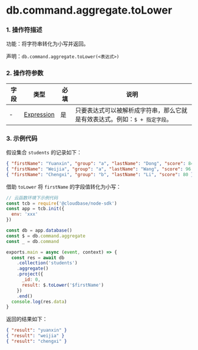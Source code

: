 # db.command.aggregate.toLower

### 1. 操作符描述

功能：将字符串转化为小写并返回。

声明：`db.command.aggregate.toLower(<表达式>)`

### 2. 操作符参数

| 字段 | 类型                           | 必填 | 说明                                                                       |
| ---- | ------------------------------ | ---- | -------------------------------------------------------------------------- |
| -    | [Expression](../expression.md) | 是   | 只要表达式可以被解析成字符串，那么它就是有效表达式。例如：`$ + 指定字段`。 |

### 3. 示例代码

假设集合 `students` 的记录如下：

```json
{ "firstName": "Yuanxin", "group": "a", "lastName": "Dong", "score": 84 }
{ "firstName": "Weijia", "group": "a", "lastName": "Wang", "score": 96 }
{ "firstName": "Chengxi", "group": "b", "lastName": "Li", "score": 80 }
```

借助 `toLower` 将 `firstName` 的字段值转化为小写：

```javascript
// 云函数环境下示例代码
const tcb = require('@cloudbase/node-sdk')
const app = tcb.init({
  env: 'xxx'
})

const db = app.database()
const $ = db.command.aggregate
const _ = db.command

exports.main = async (event, context) => {
  const res = await db
    .collection('students')
    .aggregate()
    .project({
      _id: 0,
      result: $.toLower('$firstName')
    })
    .end()
  console.log(res.data)
}
```

返回的结果如下：

```json
{ "result": "yuanxin" }
{ "result": "weijia" }
{ "result": "chengxi" }
```
